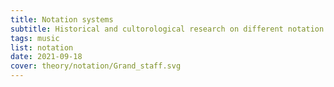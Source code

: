 ```yaml
---
title: Notation systems
subtitle: Historical and cultorological research on different notation systems
tags: music
list: notation
date: 2021-09-18
cover: theory/notation/Grand_staff.svg
---
```


